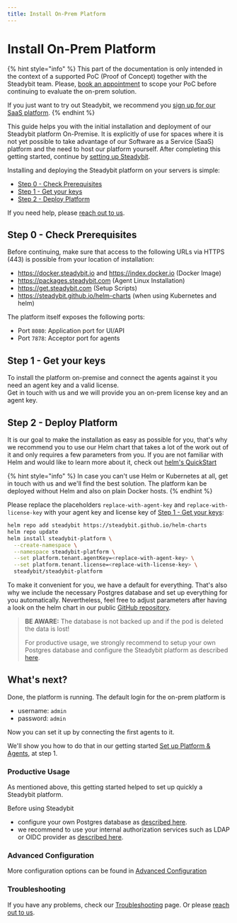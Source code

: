 ```yaml
---
title: Install On-Prem Platform
---
```


# Install On-Prem Platform

{% hint style="info" %}
This part of the documentation is only intended in the context of a supported PoC (Proof of Concept) together with the Steadybit team. Please, [book an appointment](https://www.steadybit.com/book-demo) to scope your PoC before continuing to evaluate the on-prem solution.

If you just want to try out Steadybit, we recommend you [sign up for our SaaS platform](https://signup.steadybit.com).
{% endhint %}

This guide helps you with the initial installation and deployment of our Steadybit platform On-Premise. It is explicitly of use for spaces where it is not yet possible to take advantage of our Software as a Service (SaaS) platform and the need to host our platform yourself. After completing this getting started, continue by [setting up Steadybit](../install-agent/).

Installing and deploying the Steadybit platform on your servers is simple:

* [Step 0 - Check Prerequisites](./#step-0-check-prerequisites)
* [Step 1 - Get your keys](./#step-1-get-your-keys)
* [Step 2 - Deploy Platform](./#step-2-deploy-platform)

If you need help, please [reach out to us](https://www.steadybit.com/contact).

## Step 0 - Check Prerequisites

Before continuing, make sure that access to the following URLs via HTTPS (443) is possible from your location of installation:

* https://docker.steadybit.io and https://index.docker.io (Docker Image)
* https://packages.steadybit.com (Agent Linux Installation)
* https://get.steadybit.com (Setup Scripts)
* https://steadybit.github.io/helm-charts (when using Kubernetes and helm)

The platform itself exposes the following ports:

* Port `8080`: Application port for UI/API
* Port `7878`: Acceptor port for agents

## Step 1 - Get your keys

To install the platform on-premise and connect the agents against it you need an agent key and a valid license.\
Get in touch with us and we will provide you an on-prem license key and an agent key.

## Step 2 - Deploy Platform

It is our goal to make the installation as easy as possible for you, that's why we recommend you to use our Helm chart that takes a lot of the work out of it and only requires a few parameters from you. If you are not familiar with Helm and would like to learn more about it, check out [helm's QuickStart](https://helm.sh/docs/intro/quickstart/)

{% hint style="info" %}
In case you can't use Helm or Kubernetes at all, get in touch with us and we'll find the best solution. The platform kan be deployed without Helm and also on plain Docker hosts.
{% endhint %}

Please replace the placeholders `replace-with-agent-key` and `replace-with-license-key` with your agent key and license key of [Step 1 - Get your keys](./#step-1-get-your-keys):

```bash
helm repo add steadybit https://steadybit.github.io/helm-charts
helm repo update
helm install steadybit-platform \
  --create-namespace \
  --namespace steadybit-platform \
  --set platform.tenant.agentKey=<replace-with-agent-key> \
  --set platform.tenant.license=<replace-with-license-key> \
  steadybit/steadybit-platform
```

To make it convenient for you, we have a default for everything. That's also why we include the necessary Postgres database and set up everything for you automatically. Nevertheless, feel free to adjust parameters after having a look on the helm chart in our public [GitHub repository](https://github.com/steadybit/helm-charts/tree/master/charts/steadybit-platform).

> **BE AWARE:** The database is not backed up and if the pod is deleted the data is lost!
>
> For productive usage, we strongly recommend to setup your own Postgres database and configure the Steadybit platform as described [here](advanced-configuration.md).

## What's next?

Done, the platform is running. The default login for the on-prem platform is

* username: `admin`
* password: `admin`

Now you can set it up by connecting the first agents to it.

We'll show you how to do that in our getting started [Set up Platform & Agents](../../quick-start/set-up-agents/), at step 1.

### Productive Usage

As mentioned above, this getting started helped to set up quickly a Steadybit platform.

Before using Steadybit

* configure your own Postgres database as [described here](advanced-configuration.md#database-configuration).
* we recommend to use your internal authorization services such as LDAP or OIDC provider as [described here](advanced-configuration.md#ldap-authentication).

### Advanced Configuration

More configuration options can be found in [Advanced Configuration](advanced-configuration.md)

### Troubleshooting

If you have any problems, check our [Troubleshooting](../../troubleshooting/common-fixes/on-prem-platform.md) page. Or please [reach out to us](https://www.steadybit.com/contact).

